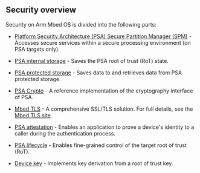 ## Security overview

Security on Arm Mbed OS is divided into the following parts:

- [Platform Security Architecture (PSA) Secure Partition Manager (SPM)](../spm.html) - Accesses secure services within a secure processing environment (on PSA targets only).

- [PSA internal storage](../storage/psa_internal_storage.html) - Saves the PSA root of trust (RoT) state.

- [PSA protected storage](../storage/psa_protected_storage.html) - Saves data to and retrieves data from PSA protected storage.

- [PSA Crypto](../apis/psa_crypto.html) - A reference implementation of the cryptography interface of PSA.

- [Mbed TLS](../apis/tls.html) - A comprehensive SSL/TLS solution. For full details, see the [Mbed TLS site](https://tls.mbed.org/).

- [PSA attestation](../apis/psa_attestation.html) - Enables an application to prove a device's identity to a caller during the authentication process.

- [PSA lifecycle](../apis/lifecycle/psa_lifecycle.html) - Enables fine-grained control of the target root of trust (RoT).

- [Device key](../apis/DeviceKey.html) - Implements key derivation from a root of trust key.
